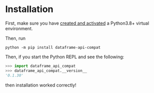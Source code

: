 # Installation

First, make sure you have [created and activated](https://docs.python.org/3/library/venv.html) a Python3.8+ virtual environment.

Then, run
```console
python -m pip install dataframe-api-compat
```

Then, if you start the Python REPL and see the following:
```python
>>> import dataframe_api_compat
>>> dataframe_api_compat.__version__
'0.1.30'
```
then installation worked correctly!
